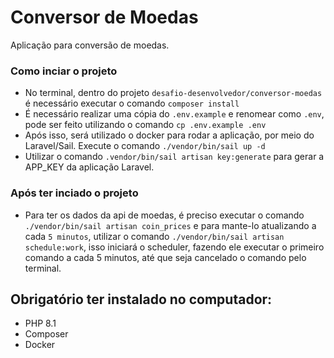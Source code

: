 # Conversor de Moedas

Aplicação para conversão de moedas.

### Como inciar o projeto
- No terminal, dentro do projeto `desafio-desenvolvedor/conversor-moedas` é necessário executar o comando `composer install`
- É necessário realizar uma cópia do `.env.example` e renomear como `.env`, pode ser feito utilizando o comando `cp .env.example .env`
- Após isso, será utilizado o docker para rodar a aplicação, por meio do Laravel/Sail. Execute o comando `./vendor/bin/sail up -d`
- Utilizar o comando `.vendor/bin/sail artisan key:generate` para gerar a APP_KEY da aplicação Laravel.

### Após ter inciado o projeto
- Para ter os dados da api de moedas, é preciso executar o comando `./vendor/bin/sail artisan coin_prices` e para mante-lo atualizando a cada `5 minutos`, utilizar o comando `./vendor/bin/sail artisan schedule:work`, isso iniciará o scheduler, fazendo ele executar o primeiro comando a cada 5 minutos, até que seja cancelado o comando pelo terminal.

## Obrigatório ter instalado no computador:
- PHP 8.1
- Composer
- Docker
